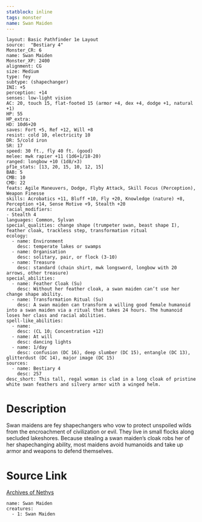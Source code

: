```yaml
---
statblock: inline
tags: monster
name: Swan Maiden
---
```

```statblock
layout: Basic Pathfinder 1e Layout
source:  "Bestiary 4"
Monster_CR: 6
name: Swan Maiden
Monster_XP: 2400
alignment: CG
size: Medium
type: fey
subtype: (shapechanger)
INI: +5
perception: +14
senses: low-light vision
AC: 20, touch 15, flat-footed 15 (armor +4, dex +4, dodge +1, natural +1)
HP: 55
HP_extra: 
HD: 10d6+20
saves: Fort +5, Ref +12, Will +8
resist: cold 10, electricity 10
DR: 5/cold iron
SR: 17
speed: 30 ft., fly 40 ft. (good)
melee: mwk rapier +11 (1d6+1/18-20)
ranged: longbow +10 (1d8/×3)
pf1e_stats: [13, 20, 15, 10, 12, 15]
BAB: 5
CMB: 10
CMD: 22
feats: Agile Maneuvers, Dodge, Flyby Attack, Skill Focus (Perception), Weapon Finesse
skills: Acrobatics +11, Bluff +10, Fly +20, Knowledge (nature) +8, Perception +14, Sense Motive +9, Stealth +20
racial_modifiers:
- Stealth 4
languages: Common, Sylvan
special_qualities: change shape (trumpeter swan, beast shape I), feather cloak, trackless step, transformation ritual
ecology:
  - name: Environment
    desc: temperate lakes or swamps
  - name: Organisation
    desc: solitary, pair, or flock (3-10)
  - name: Treasure
    desc: standard (chain shirt, mwk longsword, longbow with 20 arrows, other treasure)
special_abilities:
  - name: Feather Cloak (Su)
    desc: Without her feather cloak, a swan maiden can’t use her change shape ability.
  - name: Transformation Ritual (Su)
    desc: A swan maiden can transform a willing good female humanoid into a swan maiden via a ritual that takes 24 hours. The humanoid loses her class and racial abilities.
spell-like_abilities:
  - name:
    desc: (CL 10; Concentration +12)
  - name: At will
    desc: dancing lights
  - name: 1/day
    desc: confusion (DC 16), deep slumber (DC 15), entangle (DC 13), glitterdust (DC 14), major image (DC 15)
sources:
  - name: Bestiary 4
    desc: 257
desc_short: This tall, regal woman is clad in a long cloak of pristine white swan feathers and silvery armor with a winged helm.
```
# Description
Swan maidens are fey shapechangers who vow to protect unspoiled wilds from the encroachment of civilization or evil. They live in small flocks along secluded lakeshores. Because stealing a swan maiden’s cloak robs her of her shapechanging ability, most maidens avoid humanoids and take up armor and weapons to defend themselves.
# Source Link
[Archives of Nethys](https://aonprd.com/MonsterDisplay.aspx?ItemName=Swan%20Maiden)
```encounter-table
name: Swan Maiden
creatures:
  - 1: Swan Maiden
```
